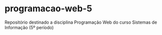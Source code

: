 # programacao-web-5

Repositório destinado a disciplina Programação Web do curso Sistemas de Informação (5º período)

